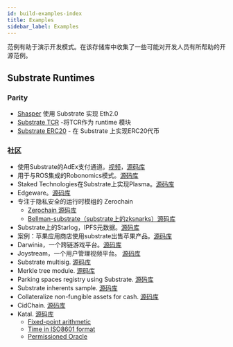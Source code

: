 ```yaml
---
id: build-examples-index
title: Examples
sidebar_label: Examples
---
```


范例有助于演示开发模式。在该存储库中收集了一些可能对开发人员有所帮助的开源范例。

## Substrate Runtimes

### Parity

- [Shasper](https://github.com/paritytech/shasper) 使用 Substrate 实现 Eth2.0
- [Substrate TCR](https://github.com/substrate-developer-hub/substrate-tcr) -将TCR作为 runtime 模块
- [Substrate ERC20](https://github.com/substrate-developer-hub/substrate-erc20-multi/blob/master/runtime/src/erc20.rs) - 在 Substrate 上实现ERC20代币

### 社区

- 使用Substrate的AdEx支付通道。[视频](https://www.youtube.com/watch?v=1CeI6Oa1BnU)，[源码库](https://github.com/Polygos/substrate-node-cidchain)
- 用于与ROS集成的Robonomics模式。[源码库](https://github.com/airalab/substrate-node-robonomics)
- Staked Technologies在Substrate上实现Plasma。[源码库](https://github.com/stakedtechnologies/Plasm)
- Edgeware。[源码库](https://github.com/hicommonwealth/edgeware-node)
- 专注于隐私安全的运行时模组的 Zerochain
    - [Zerochain 源码库](https://github.com/LayerXcom/zero-chain)
    - [Bellman-substrate（substrate上的zksnarks）源码库](https://github.com/LayerXcom/bellman-substrate)
- Substrate上的Starlog，IPFS元数据。[源码库](https://github.com/PACTCare/Starlog)
- 案例：苹果应用商店使用substrate出售苹果产品。[源码库](https://github.com/osuketh/apple-store-substrate)
- Darwinia，一个跨链游戏平台。[源码库](https://github.com/darwinia-network/darwinia)
- Joystream，一个用户管理视频平台。 [源码库](https://github.com/Joystream/substrate-node-joystream)
- Substrate multisig. [源码库](https://github.com/mixbytes/substrate-module-multisig)
- Merkle tree module. [源码库](https://github.com/filiplazovic/substrate-merkle-tree)
- Parking spaces registry using Substrate. [源码库](https://github.com/yjkimjunior/ParkingSpaceSubstrate)
- Substrate inherents sample. [源码库](https://github.com/gautamdhameja/substrate-inherents-sample)
- Collateralize non-fungible assets for cash. [源码库](https://github.com/nczhu/collateral)
- CidChain. [源码库](https://github.com/Polygos/substrate-node-cidchain)
- Katal. [源码库](https://github.com/Trinkler/katal-chain)
    - [Fixed-point arithmetic](https://github.com/Trinkler/katal-chain/blob/master/modules/structures/src/reals.rs)
    - [Time in ISO8601 format](https://github.com/Trinkler/katal-chain/blob/master/modules/structures/src/time.rs)
    - [Permissioned Oracle](https://github.com/Trinkler/katal-chain/tree/master/modules/oracle)
